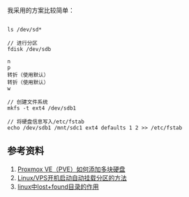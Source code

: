 我采用的方案比较简单：

~~~

ls /dev/sd*

// 进行分区
fdisk /dev/sdb

n
p
转折（使用默认）
转折（使用默认）
w

// 创建文件系统
mkfs -t ext4 /dev/sdb1

// 将硬盘信息写入/etc/fstab
echo /dev/sdb1 /mnt/sdc1 ext4 defaults 1 2 >> /etc/fstab

~~~

## 参考资料

1. [Proxmox VE（PVE）如何添加多块硬盘](https://www.moewah.com/archives/2546.html)
2. [Linux/VPS开机启动自动挂载分区的方法](https://www.moewah.com/archives/2558.html)
3. [linux中lost+found目录的作用](https://blog.csdn.net/Hu_wen/article/details/70084267)